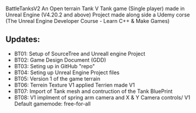 BattleTanksV2
An Open terrain Tank V Tank game (Single player) made in Unreal Engine (V4.20.2 and above)
Project made along side a Udemy corse (The Unreal Engine Developer Course - Learn C++ & Make Games)

## Updates:
* BT01: Setup of SourceTree and Unreall engine Project
* BT02: Game Design Document (GDD)
* BT03: Seting up in GitHub "repo"
* BT04: Seting up Unreal Engine Project files
* BT05: Version 1 of the game terrain 
* BT06: Terrein Texture V1 applied Terrien made V1
* BT07: Import of Tank mesh and contruction of the Tank BluePrint
* BT08: V1 implment of spring arm camera and X & Y Camera controls/ V1 Default gamemode: free-for-all